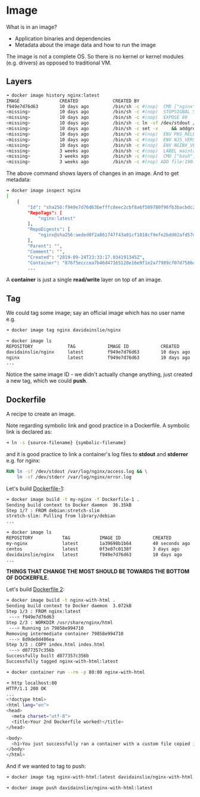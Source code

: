 # Image

What is in an image?

- Application binaries and dependencies
- Metadata about the image data and how to run the image

The image is not a complete OS. So there is no kernel or kernel modules (e.g. drivers) as opposed to traditional VM.

## Layers

```bash
➜ docker image history nginx:latest
IMAGE               CREATED             CREATED BY                                      SIZE
f949e7d76d63        10 days ago         /bin/sh -c #(nop)  CMD ["nginx" "-g" "daemon…   0B
<missing>           10 days ago         /bin/sh -c #(nop)  STOPSIGNAL SIGTERM           0B
<missing>           10 days ago         /bin/sh -c #(nop)  EXPOSE 80                    0B
<missing>           10 days ago         /bin/sh -c ln -sf /dev/stdout /var/log/nginx…   22B
<missing>           10 days ago         /bin/sh -c set -x     && addgroup --system -…   56.8MB
<missing>           10 days ago         /bin/sh -c #(nop)  ENV PKG_RELEASE=1~buster     0B
<missing>           10 days ago         /bin/sh -c #(nop)  ENV NJS_VERSION=0.3.5        0B
<missing>           10 days ago         /bin/sh -c #(nop)  ENV NGINX_VERSION=1.17.4     0B
<missing>           3 weeks ago         /bin/sh -c #(nop)  LABEL maintainer=NGINX Do…   0B
<missing>           3 weeks ago         /bin/sh -c #(nop)  CMD ["bash"]                 0B
<missing>           3 weeks ago         /bin/sh -c #(nop) ADD file:1901172d265456090…   69.2MB
```

The above command shows layers of changes in an image. And to get metadata:

```bash
➜ docker image inspect nginx
[
    {
        "Id": "sha256:f949e7d76d63befffc8eec2cbf8a6f509780f96fb3bacbdc24068d594a77f043",
        "RepoTags": [
            "nginx:latest"
        ],
        "RepoDigests": [
            "nginx@sha256:aeded0f2a861747f43a01cf1018cf9efe2bdd02afd57d2b11fcc7fcadc16ccd1"
        ],
        "Parent": "",
        "Comment": "",
        "Created": "2019-09-24T23:33:17.034191345Z",
        "Container": "876f5ecccea7b46d47165128e16e9f1e2a77989cf07d7586d3dd4d186387a519",
        ...
```

A **container** is just a single **read/write** layer on top of an image.

## Tag

We could tag some image; say an official image which has no user name e.g.

```bash
➜ docker image tag nginx davidainslie/nginx

➜ docker image ls
REPOSITORY             TAG            IMAGE ID            CREATED             SIZE
davidainslie/nginx     latest         f949e7d76d63        10 days ago         126MB
nginx                  latest         f949e7d76d63        10 days ago         126MB
...
```

Notice the same image ID - we didn't actually change anything, just created a new tag, which we could **push**.

## Dockerfile

A recipe to create an image.

Note regarding symbolic link and good practice in a Dockerfile. A symbolic link is declared as:

```bash
➜ ln -s {source-filename} {symbolic-filename}
```

and it is good practice to link a container's log files to **stdout** and **stderror** e.g. for nginx:

```dockerfile
RUN ln -sf /dev/stdout /var/log/nginx/access.log && \
    ln -sf /dev/stderr /var/log/nginx/error.log
```

Let's build [Dockerfile-1](../dockerfiles/Dockerfile-1):

```bash
➜ docker image build -t my-nginx -f Dockerfile-1 .
Sending build context to Docker daemon  36.35kB
Step 1/7 : FROM debian:stretch-slim
stretch-slim: Pulling from library/debian
...
```

```bash
➜ docker image ls
REPOSITORY           TAG           IMAGE ID            CREATED             SIZE
my-nginx             latest        1a39698b1b64        40 seconds ago      108MB
centos               latest        0f3e07c0138f        3 days ago          220MB
davidainslie/nginx   latest        f949e7d76d63        10 days ago         126MB
...
```

**THINGS THAT CHANGE THE MOST SHOULD BE TOWARDS THE BOTTOM OF DOCKERFILE.**

Let's build [Dockerfile 2](../dockerfiles/2/Dockerfile):

```bash
➜ docker image build -t nginx-with-html .
Sending build context to Docker daemon  3.072kB
Step 1/3 : FROM nginx:latest
 ---> f949e7d76d63
Step 2/3 : WORKDIR /usr/share/nginx/html
 ---> Running in 79858e994710
Removing intermediate container 79858e994710
 ---> 8d9de0d406ea
Step 3/3 : COPY index.html index.html
 ---> d077357c356b
Successfully built d077357c356b
Successfully tagged nginx-with-html:latest
```

```bash
➜ docker container run --rm -p 80:80 nginx-with-html
```

```bash
➜ http localhost:80
HTTP/1.1 200 OK
...
<!doctype html>
<html lang="en">
<head>
  <meta charset="utf-8">
  <title>Your 2nd Dockerfile worked!</title>
</head>

<body>
  <h1>You just successfully ran a container with a custom file copied into the image at build time!</h1>
</body>
</html>
```

And if we wanted to tag to push:

```bash
➜ docker image tag nginx-with-html:latest davidainslie/nginx-with-html:latest

➜ docker image push davidainslie/nginx-with-html:latest
```

